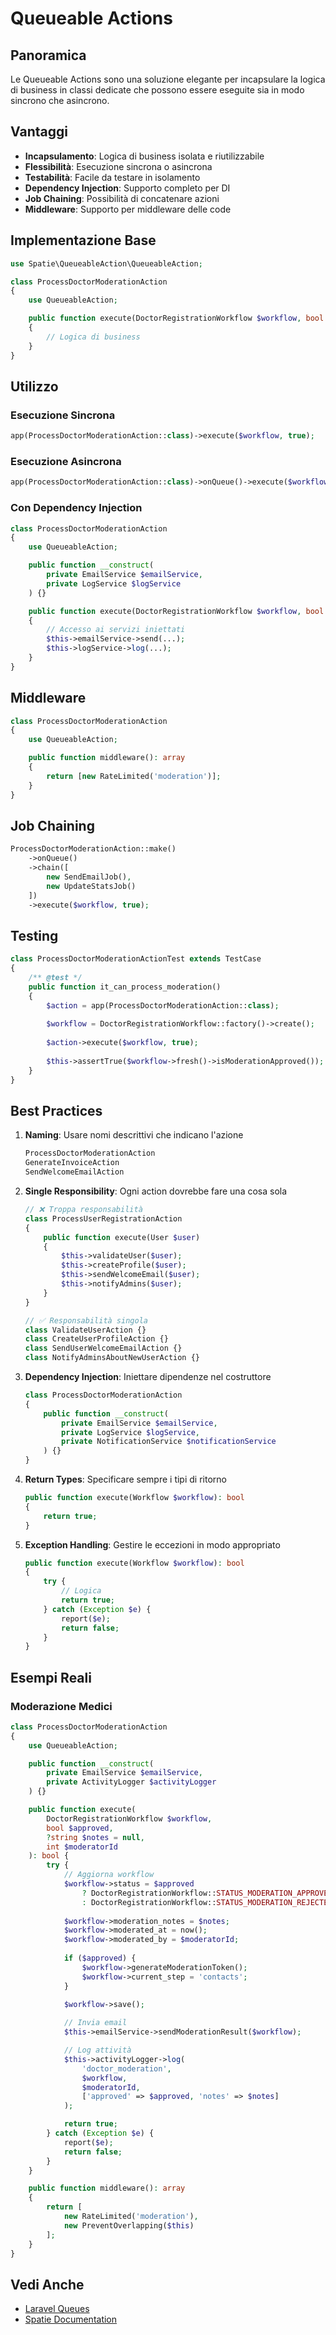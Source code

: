 # Queueable Actions

## Panoramica

Le Queueable Actions sono una soluzione elegante per incapsulare la logica di business in classi dedicate che possono essere eseguite sia in modo sincrono che asincrono.

## Vantaggi

- **Incapsulamento**: Logica di business isolata e riutilizzabile
- **Flessibilità**: Esecuzione sincrona o asincrona 
- **Testabilità**: Facile da testare in isolamento
- **Dependency Injection**: Supporto completo per DI
- **Job Chaining**: Possibilità di concatenare azioni
- **Middleware**: Supporto per middleware delle code

## Implementazione Base

```php
use Spatie\QueueableAction\QueueableAction;

class ProcessDoctorModerationAction
{
    use QueueableAction;

    public function execute(DoctorRegistrationWorkflow $workflow, bool $approved): void
    {
        // Logica di business
    }
}
```

## Utilizzo

### Esecuzione Sincrona
```php
app(ProcessDoctorModerationAction::class)->execute($workflow, true);
```

### Esecuzione Asincrona
```php 
app(ProcessDoctorModerationAction::class)->onQueue()->execute($workflow, true);
```

### Con Dependency Injection
```php
class ProcessDoctorModerationAction
{
    use QueueableAction;

    public function __construct(
        private EmailService $emailService,
        private LogService $logService
    ) {}

    public function execute(DoctorRegistrationWorkflow $workflow, bool $approved): void
    {
        // Accesso ai servizi iniettati
        $this->emailService->send(...);
        $this->logService->log(...);
    }
}
```

## Middleware

```php
class ProcessDoctorModerationAction
{
    use QueueableAction;

    public function middleware(): array
    {
        return [new RateLimited('moderation')];
    }
}
```

## Job Chaining

```php
ProcessDoctorModerationAction::make()
    ->onQueue()
    ->chain([
        new SendEmailJob(),
        new UpdateStatsJob()
    ])
    ->execute($workflow, true);
```

## Testing

```php
class ProcessDoctorModerationActionTest extends TestCase
{
    /** @test */
    public function it_can_process_moderation()
    {
        $action = app(ProcessDoctorModerationAction::class);
        
        $workflow = DoctorRegistrationWorkflow::factory()->create();
        
        $action->execute($workflow, true);
        
        $this->assertTrue($workflow->fresh()->isModerationApproved());
    }
}
```

## Best Practices

1. **Naming**: Usare nomi descrittivi che indicano l'azione
   ```php
   ProcessDoctorModerationAction
   GenerateInvoiceAction
   SendWelcomeEmailAction
   ```

2. **Single Responsibility**: Ogni action dovrebbe fare una cosa sola
   ```php
   // ❌ Troppa responsabilità
   class ProcessUserRegistrationAction
   {
       public function execute(User $user)
       {
           $this->validateUser($user);
           $this->createProfile($user);
           $this->sendWelcomeEmail($user);
           $this->notifyAdmins($user);
       }
   }

   // ✅ Responsabilità singola
   class ValidateUserAction {}
   class CreateUserProfileAction {}
   class SendUserWelcomeEmailAction {}
   class NotifyAdminsAboutNewUserAction {}
   ```

3. **Dependency Injection**: Iniettare dipendenze nel costruttore
   ```php
   class ProcessDoctorModerationAction
   {
       public function __construct(
           private EmailService $emailService,
           private LogService $logService,
           private NotificationService $notificationService
       ) {}
   }
   ```

4. **Return Types**: Specificare sempre i tipi di ritorno
   ```php
   public function execute(Workflow $workflow): bool
   {
       return true;
   }
   ```

5. **Exception Handling**: Gestire le eccezioni in modo appropriato
   ```php
   public function execute(Workflow $workflow): bool
   {
       try {
           // Logica
           return true;
       } catch (Exception $e) {
           report($e);
           return false;
       }
   }
   ```

## Esempi Reali

### Moderazione Medici
```php
class ProcessDoctorModerationAction
{
    use QueueableAction;

    public function __construct(
        private EmailService $emailService,
        private ActivityLogger $activityLogger
    ) {}

    public function execute(
        DoctorRegistrationWorkflow $workflow,
        bool $approved,
        ?string $notes = null,
        int $moderatorId
    ): bool {
        try {
            // Aggiorna workflow
            $workflow->status = $approved 
                ? DoctorRegistrationWorkflow::STATUS_MODERATION_APPROVED 
                : DoctorRegistrationWorkflow::STATUS_MODERATION_REJECTED;
            
            $workflow->moderation_notes = $notes;
            $workflow->moderated_at = now();
            $workflow->moderated_by = $moderatorId;
            
            if ($approved) {
                $workflow->generateModerationToken();
                $workflow->current_step = 'contacts';
            }
            
            $workflow->save();

            // Invia email
            $this->emailService->sendModerationResult($workflow);

            // Log attività
            $this->activityLogger->log(
                'doctor_moderation',
                $workflow,
                $moderatorId,
                ['approved' => $approved, 'notes' => $notes]
            );

            return true;
        } catch (Exception $e) {
            report($e);
            return false;
        }
    }

    public function middleware(): array
    {
        return [
            new RateLimited('moderation'),
            new PreventOverlapping($this)
        ];
    }
}
```

## Vedi Anche

- [Laravel Queues](https://laravel.com/docs/queues)
- [Spatie Documentation](https://spatie.be/docs/laravel-queueable-action) 